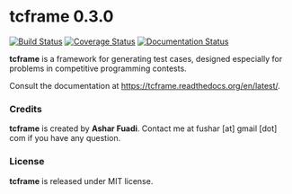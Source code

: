 # tcframe 0.3.0

[![Build Status](https://travis-ci.org/ia-toki/tcframe.svg?branch=master)](https://travis-ci.org/ia-toki/tcframe)
[![Coverage Status](https://coveralls.io/repos/ia-toki/tcframe/badge.svg?branch=master)](https://coveralls.io/r/ia-toki/tcframe?branch=master)
[![Documentation Status](https://readthedocs.org/projects/tcframe/badge/?version=latest)](https://readthedocs.org/projects/tcframe)

**tcframe** is a framework for generating test cases, designed especially for problems in competitive programming contests.

Consult the documentation at https://tcframe.readthedocs.org/en/latest/.

### Credits

**tcframe** is created by **Ashar Fuadi**. Contact me at fushar [at] gmail [dot] com if you have any question.

### License

**tcframe** is released under MIT license.
